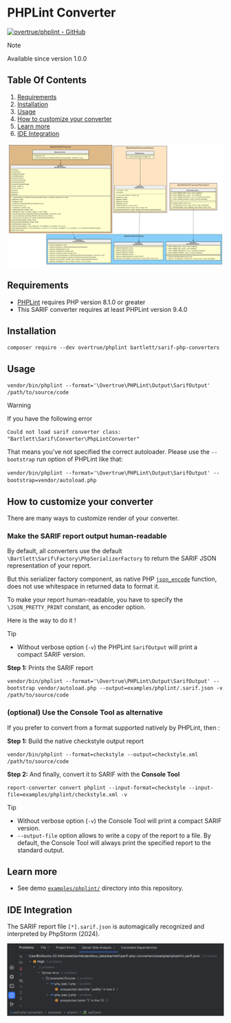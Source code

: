 <!-- markdownlint-disable MD013 -->
# PHPLint Converter

[![overtrue/phplint - GitHub](https://gh-card.dev/repos/overtrue/phplint.svg?fullname=)](https://github.com/overtrue/phplint)

> [!NOTE]
>
> Available since version 1.0.0

## Table Of Contents

1. [Requirements](#requirements)
2. [Installation](#installation)
3. [Usage](#usage)
4. [How to customize your converter](#how-to-customize-your-converter)
5. [Learn more](#learn-more)
6. [IDE Integration](#ide-integration)

![phplint converter](../assets/images/converter-phplint.graphviz.svg)

## Requirements

* [PHPLint][phplint] requires PHP version 8.1.0 or greater
* This SARIF converter requires at least PHPLint version 9.4.0

## Installation

```shell
composer require --dev overtrue/phplint bartlett/sarif-php-converters
```

## Usage

```shell
vendor/bin/phplint --format='\Overtrue\PHPLint\Output\SarifOutput' /path/to/source/code
```

> [!WARNING]
>
> If you have the following error
>
> ```text
> Could not load sarif converter class: "Bartlett\Sarif\Converter\PhpLintConverter"
> ```
>
> That means you've not specified the correct autoloader.
> Please use the `--bootstrap` run option of PHPLint like that:
>
> ```vendor/bin/phplint --format='\Overtrue\PHPLint\Output\SarifOutput' --bootstrap=vendor/autoload.php```

## How to customize your converter

There are many ways to customize render of your converter.

### Make the SARIF report output human-readable

By default, all converters use the default `\Bartlett\Sarif\Factory\PhpSerializerFactory`
to return the SARIF JSON representation of your report.

But this serializer factory component, as native PHP [`json_encode`][json-encode] function,
does not use whitespace in returned data to format it.

To make your report human-readable, you have to specify the `\JSON_PRETTY_PRINT` constant, as encoder option.

Here is the way to do it !

> [!TIP]
>
> * Without verbose option (`-v`) the PHPLint `SarifOutput` will print a compact SARIF version.

**Step 1:** Prints the SARIF report

```shell
vendor/bin/phplint --format='\Overtrue\PHPLint\Output\SarifOutput' --bootstrap vendor/autoload.php --output=examples/phplint/.sarif.json -v /path/to/source/code
```

### (optional) Use the Console Tool as alternative

If you prefer to convert from a format supported natively by PHPLint, then :

**Step 1:** Build the native checkstyle output report

```shell
vendor/bin/phplint --format=checkstyle --output=checkstyle.xml /path/to/source/code
```

**Step 2:** And finally, convert it to SARIF with the **Console Tool**

```shell
report-converter convert phplint --input-format=checkstyle --input-file=examples/phplint/checkstyle.xml -v
```

> [!TIP]
>
> * Without verbose option (`-v`) the Console Tool will print a compact SARIF version.
> * `--output-file` option allows to write a copy of the report to a file. By default, the Console Tool will always print the specified report to the standard output.

## Learn more

* See demo [`examples/phplint/`][example-folder] directory into this repository.

## IDE Integration

The SARIF report file `[*].sarif.json` is automagically recognized and interpreted by PhpStorm (2024).

![PHPStorm integration](../assets/images/phpstorm-phplint.png)

[example-folder]: https://github.com/llaville/sarif-php-converters/blob/1.0/examples/phplint/
[json-encode]: https://www.php.net/manual/en/function.json-encode
[phplint]: https://github.com/overtrue/phplint
